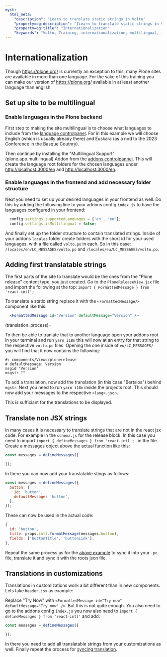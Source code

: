 ```yaml
---
myst:
  html_meta:
    "description": "Learn to translate static strings in Volto"
    "property=og:description": "ILearn to translate static strings in Volto"
    "property=og:title": "Internationalization"
    "keywords": "Volto, Training, internationalization, multilingual, i18n, intl, translations"
---
```



# Internationalization

Though https://plone.org/ is currently an exception to this, many Plone sites are available in more than one language. For the sake of this training you can make our version of https://plone.org/ available in at least another language than english.

## Set up site to be multilingual

### Enable languages in the Plone backend
First step to making the site multilingual is to choose what languages to include from the [language controlpanel](http://localhost:3000/controlpanel/language). For in this example we will choose English (which is usually already there) and Euskara (as a nod to the 2023 Conference in the Basque Coutnry).

Then continue by installing the "Multilingual Support" (plone.app.multilingual) Addon from the [addons controlpannel](http://localhost:3000/controlpanel/addons). This will create the language root folders for the chosen languages under [http://localhost:3000/en](http://localhost:3000/en) and [http://localhost:3000/en](http://localhost:3000/eu).

### Enable languages in the frontend and add necessary folder structure

Next you need to set up your desired languages in your frontend as well. Do this by adding the following line to your addons config `index.js` to have the languages configured in your frontend:

```js
  config.settings.supportedLanguages = ['en', 'eu'];
  config.settings.isMultilingual = false;
```

And finally set up the folder structure to contain translated strings. Inside of your addons `locales` folder create folders with the short id for your used languages, with a file called `volto.po` in each. So in this case:
`/locales/en/LC_MESSAGES/volto.po` and `/locales/eu/LC_MESSAGES/volto.po`.

## Adding first translatable strings

The first parts of the site to translate would be the ones from the "Plone release" content type, you just created. Go to the `PloneReleaseView.jsx` file and import the following at the top: `import { FormattedMessage } from 'react-intl';`

To translate a static string replace it with the `<FormattedMessage/>` component like this:

```jsx
  <FormattedMessage id="Version" defaultMessage="Version" />
```
(translation_process)=

To then be able to tranlate that to another language open your addons root in your terminal and run `yarn i18n` this will now at an entry for that string to the respective `volto.po` files. Opening the one inside of `eu/LC_MESSAGES/` you will find that it now contains the following:

```
#: components/Views/plonerelease
# defaultMessage: Version
msgid "Version"
msgstr ""
```

To add a translation, now add the translation (in this case "Bertsioa") behind `mgstr`. Next you need to run `yarn i18n` inside the projects root. This should now add your messages to the respective `<lang>.json`.

This is sufficiant for the translations to be displayed.

## Translate non JSX strings

In many cases it is necessary to translate strings that are not in the react jsx code. For example in the `schema.js` for the release block. In this case you need to import `import { defineMessages } from 'react-intl';
` in the file. Create a messages object above the actual function like this:

```js
const messages = defineMessages({

});
```
In there you can now add your translatable stings as follows:

```js
const messages = defineMessages({
  button: {
    id: 'button',
    defaultMessage: 'button',
  },
});
```

These can now be used in the actual code:

```js
{
  id: 'button',
  title: props.intl.formatMessage(messages.button),
  fields: ['buttonTitle', 'buttonLink'],
},
```

Repeat the same process as for the [above example](translation_process) to sync it into your `.po` file, translate it and sync it with the roots json file.

## Translations in customizations

Translations in customizations work a bit different than in new components. Lets take `header.jsx` as example:

Replace "Try Now" with `<FormattedMessage id="Try now" defaultMessage="Try now" />`. But this is not quite enough. You also need to go to the addons config `index.js` you now also need to `import { defineMessages } from 'react-intl'` and add:

```js
const messages = defineMessages({

});
```

In there you need to add all translatable strings from your customizations as well. Finally repeat the process for [syncing translation](translation_process).
